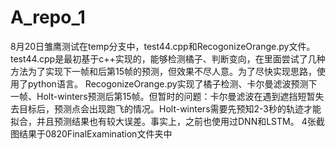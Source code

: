 # A_repo_1
8月20日雏鹰测试在temp分支中，test44.cpp和RecogonizeOrange.py文件。
test44.cpp是最初基于c++实现的，能够检测橘子、判断变向，在里面尝试了几种方法为了实现下一帧和后第15帧的预测，但效果不尽人意。为了尽快实现思路，使用了python语言。
RecogonizeOrange.py实现了橘子检测、卡尔曼滤波预测下一帧、Holt-winters预测后第15帧。但暂时的问题：卡尔曼滤波在遇到遮挡短暂失去目标后，预测点会出现跑飞的情况。Holt-winters需要先预知2-3秒的轨迹才能拟合，并且预测结果也有较大误差。事实上，之前也使用过DNN和LSTM。
4张截图结果于0820FinalExamination文件夹中
